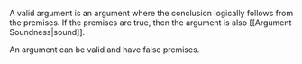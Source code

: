 A valid argument is an argument where the conclusion logically follows from the premises. If the premises are true, then the argument is also [[Argument Soundness|sound]]. 

An argument can be valid and have false premises. 